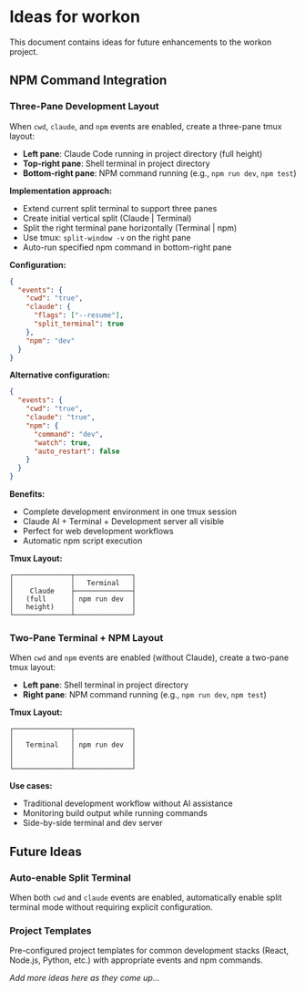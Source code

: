 # Ideas for workon

This document contains ideas for future enhancements to the workon project.

## NPM Command Integration

### Three-Pane Development Layout
When `cwd`, `claude`, and `npm` events are enabled, create a three-pane tmux layout:
- **Left pane**: Claude Code running in project directory (full height)
- **Top-right pane**: Shell terminal in project directory  
- **Bottom-right pane**: NPM command running (e.g., `npm run dev`, `npm test`)

**Implementation approach:**
- Extend current split terminal to support three panes
- Create initial vertical split (Claude | Terminal)
- Split the right terminal pane horizontally (Terminal | npm)
- Use tmux: `split-window -v` on the right pane
- Auto-run specified npm command in bottom-right pane

**Configuration:**
```json
{
  "events": {
    "cwd": "true",
    "claude": {
      "flags": ["--resume"],
      "split_terminal": true
    },
    "npm": "dev"
  }
}
```

**Alternative configuration:**
```json
{
  "events": {
    "cwd": "true", 
    "claude": "true",
    "npm": {
      "command": "dev",
      "watch": true,
      "auto_restart": false
    }
  }
}
```

**Benefits:**
- Complete development environment in one tmux session
- Claude AI + Terminal + Development server all visible
- Perfect for web development workflows
- Automatic npm script execution

**Tmux Layout:**
```
┌──────────────┬──────────────┐
│              │   Terminal   │
│    Claude    ├──────────────┤
│   (full      │ npm run dev  │
│   height)    │              │
└──────────────┴──────────────┘
```

### Two-Pane Terminal + NPM Layout
When `cwd` and `npm` events are enabled (without Claude), create a two-pane tmux layout:
- **Left pane**: Shell terminal in project directory
- **Right pane**: NPM command running (e.g., `npm run dev`, `npm test`)

**Tmux Layout:**
```
┌──────────────┬──────────────┐
│              │              │
│   Terminal   │ npm run dev  │
│              │              │
│              │              │
└──────────────┴──────────────┘
```

**Use cases:**
- Traditional development workflow without AI assistance
- Monitoring build output while running commands
- Side-by-side terminal and dev server

## Future Ideas

### Auto-enable Split Terminal
When both `cwd` and `claude` events are enabled, automatically enable split terminal mode without requiring explicit configuration.

### Project Templates
Pre-configured project templates for common development stacks (React, Node.js, Python, etc.) with appropriate events and npm commands.

*Add more ideas here as they come up...*